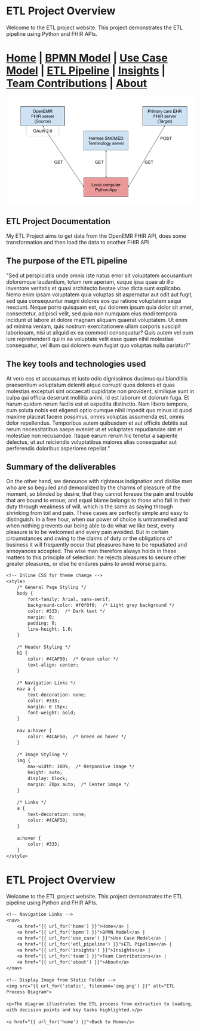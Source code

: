 # ETL Project Overview

Welcome to the ETL project website. This project demonstrates the ETL pipeline using Python and FHIR APIs.




[Home](index.md) | [BPMN Model](bpmn.md) | [Use Case Model](use_case.md) | [ETL Pipeline](etl_pipeline.md) | [Insights](insights.md) | [Team Contributions](team.md) | [About](about.md)
=======

![img_2.png](img_2.png)

## ETL Project Documentation
My ETL Project aims to get data from the OpenEMR FHIR API, does some transformation and then load the data to another FHIR API

## The purpose of the ETL pipeline
"Sed ut perspiciatis unde omnis iste natus error sit voluptatem accusantium doloremque laudantium, totam rem aperiam, eaque ipsa quae ab illo inventore veritatis et quasi architecto beatae vitae dicta sunt explicabo. Nemo enim ipsam voluptatem quia voluptas sit aspernatur aut odit aut fugit, sed quia consequuntur magni dolores eos qui ratione voluptatem sequi nesciunt. Neque porro quisquam est, qui dolorem ipsum quia dolor sit amet, consectetur, adipisci velit, sed quia non numquam eius modi tempora incidunt ut labore et dolore magnam aliquam quaerat voluptatem. Ut enim ad minima veniam, quis nostrum exercitationem ullam corporis suscipit laboriosam, nisi ut aliquid ex ea commodi consequatur? Quis autem vel eum iure reprehenderit qui in ea voluptate velit esse quam nihil molestiae consequatur, vel illum qui dolorem eum fugiat quo voluptas nulla pariatur?"

## The key tools and technologies used
At vero eos et accusamus et iusto odio dignissimos ducimus qui blanditiis praesentium voluptatum deleniti atque corrupti quos dolores et quas molestias excepturi sint occaecati cupiditate non provident, similique sunt in culpa qui officia deserunt mollitia animi, id est laborum et dolorum fuga. Et harum quidem rerum facilis est et expedita distinctio. Nam libero tempore, cum soluta nobis est eligendi optio cumque nihil impedit quo minus id quod maxime placeat facere possimus, omnis voluptas assumenda est, omnis dolor repellendus. Temporibus autem quibusdam et aut officiis debitis aut rerum necessitatibus saepe eveniet ut et voluptates repudiandae sint et molestiae non recusandae. Itaque earum rerum hic tenetur a sapiente delectus, ut aut reiciendis voluptatibus maiores alias consequatur aut perferendis doloribus asperiores repellat."

## Summary of the deliverables
On the other hand, we denounce with righteous indignation and dislike men who are so beguiled and demoralized by the charms of pleasure of the moment, so blinded by desire, that they cannot foresee the pain and trouble that are bound to ensue; and equal blame belongs to those who fail in their duty through weakness of will, which is the same as saying through shrinking from toil and pain.
These cases are perfectly simple and easy to distinguish.
In a free hour, when our power of choice is untrammelled and when nothing prevents our being able to do what we like best, every pleasure is to be welcomed and every pain avoided. But in certain circumstances and owing to the claims of duty or the obligations of business it will frequently occur that pleasures have to be repudiated and annoyances accepted. The wise man therefore always holds in these matters to this principle of selection: he rejects pleasures to secure other greater pleasures, or else he endures pains to avoid worse pains.


<!DOCTYPE html>
<html lang="en">
<head>
    <meta charset="UTF-8">
    <meta name="viewport" content="width=device-width, initial-scale=1.0">
    <title>ETL Project Overview</title>

    <!-- Inline CSS for theme change -->
    <style>
        /* General Page Styling */
        body {
            font-family: Arial, sans-serif;
            background-color: #f0f0f0;  /* Light grey background */
            color: #333;  /* Dark text */
            margin: 0;
            padding: 0;
            line-height: 1.6;
        }

        /* Header Styling */
        h1 {
            color: #4CAF50;  /* Green color */
            text-align: center;
        }

        /* Navigation Links */
        nav a {
            text-decoration: none;
            color: #333;
            margin: 0 15px;
            font-weight: bold;
        }

        nav a:hover {
            color: #4CAF50;  /* Green on hover */
        }

        /* Image Styling */
        img {
            max-width: 100%;  /* Responsive image */
            height: auto;
            display: block;
            margin: 20px auto;  /* Center image */
        }

        /* Links */
        a {
            text-decoration: none;
            color: #4CAF50;
        }

        a:hover {
            color: #333;
        }
    </style>
</head>
<body>
    <h1>ETL Project Overview</h1>
    <p>Welcome to the ETL project website. This project demonstrates the ETL pipeline using Python and FHIR APIs.</p>

    <!-- Navigation Links -->
    <nav>
        <a href="{{ url_for('home') }}">Home</a> | 
        <a href="{{ url_for('bpmn') }}">BPMN Model</a> | 
        <a href="{{ url_for('use_case') }}">Use Case Model</a> | 
        <a href="{{ url_for('etl_pipeline') }}">ETL Pipeline</a> | 
        <a href="{{ url_for('insights') }}">Insights</a> | 
        <a href="{{ url_for('team') }}">Team Contributions</a> | 
        <a href="{{ url_for('about') }}">About</a>
    </nav>

    <!-- Display Image from Static Folder -->
    <img src="{{ url_for('static', filename='img.png') }}" alt="ETL Process Diagram">

    <p>The diagram illustrates the ETL process from extraction to loading, with decision points and key tasks highlighted.</p>

    <a href="{{ url_for('home') }}">Back to Home</a>
</body>
</html>
